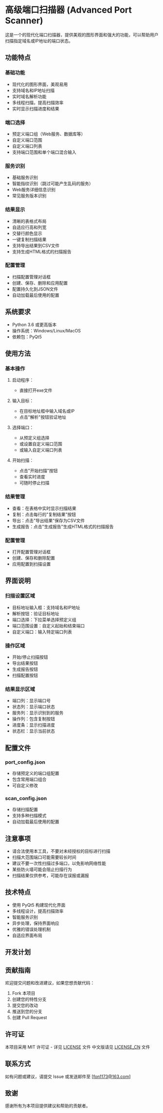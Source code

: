 # 高级端口扫描器 (Advanced Port Scanner)

这是一个的现代化端口扫描器，提供美观的图形界面和强大的功能，可以帮助用户扫描指定域名或IP地址的端口状态。

## 功能特点

### 基础功能
- 现代化的图形界面，美观易用
- 支持域名和IP地址扫描
- 实时域名解析功能
- 多线程扫描，提高扫描效率
- 实时显示扫描进度和结果

### 端口选择
- 预定义端口组（Web服务、数据库等）
- 自定义端口范围
- 自定义端口列表
- 支持端口范围和单个端口混合输入

### 服务识别
- 基础服务识别
- 智能指纹识别（跳过可能产生乱码的服务）
- Web服务详细信息识别
- 常见服务版本识别

### 结果显示
- 清晰的表格式布局
- 自适应行高和列宽
- 交替行颜色显示
- 一键复制扫描结果
- 支持导出结果到CSV文件
- 支持生成HTML格式的扫描报告

### 配置管理
- 扫描配置管理对话框
- 创建、保存、删除和应用配置
- 配置持久化到JSON文件
- 自动加载最后使用的配置

## 系统要求

- Python 3.6 或更高版本
- 操作系统：Windows/Linux/MacOS
- 依赖包：PyQt5

## 使用方法

### 基本操作
1. 启动程序：
   - 直接打开exe文件

2. 输入目标：
   - 在目标地址框中输入域名或IP
   - 点击"解析"按钮验证地址

3. 选择端口：
   - 从预定义组选择
   - 或设置自定义端口范围
   - 或输入自定义端口列表

4. 开始扫描：
   - 点击"开始扫描"按钮
   - 查看实时进度
   - 可随时停止扫描

### 结果管理
- 查看：在表格中实时显示扫描结果
- 复制：点击每行的"复制结果"按钮
- 导出：点击"导出结果"保存为CSV文件
- 生成报告：点击"生成报告"生成HTML格式的扫描报告

### 配置管理
- 打开配置管理对话框
- 创建、保存和删除配置
- 应用配置到扫描设置

## 界面说明

### 扫描设置区域
- 目标地址输入框：支持域名和IP地址
- 解析按钮：验证目标地址
- 端口选择：下拉菜单选择预定义组
- 端口范围设置：自定义起始和结束端口
- 自定义端口：输入特定端口列表

### 操作区域
- 开始/停止扫描按钮
- 导出结果按钮
- 生成报告按钮
- 扫描配置按钮

### 结果显示区域
- 端口列：显示端口号
- 状态列：显示端口状态
- 服务列：显示识别到的服务
- 操作列：包含复制按钮
- 进度条：显示扫描进度
- 状态栏：显示当前状态

## 配置文件

### port_config.json
- 存储预定义的端口组配置
- 包含常用端口组合
- 可自定义修改

### scan_config.json
- 存储扫描配置
- 支持多种扫描模式
- 自动加载最后使用的配置

## 注意事项

- 请合法使用本工具，不要对未经授权的目标进行扫描
- 扫描大范围端口可能需要较长时间
- 建议不要一次性扫描过多端口，以免影响网络性能
- 某些防火墙可能会阻止扫描行为
- 扫描结果仅供参考，可能存在误报或漏报

## 技术特点

- 使用 PyQt5 构建现代化界面
- 多线程设计，提高扫描效率
- 智能服务识别
- 异步处理，保持界面响应
- 优雅的错误处理机制
- 自适应界面布局

## 开发计划


## 贡献指南

欢迎提交问题和改进建议，如果您想贡献代码：
1. Fork 本项目
2. 创建您的特性分支
3. 提交您的改动
4. 推送到您的分支
5. 创建 Pull Request

## 许可证

本项目采用 MIT 许可证 - 详见 [LICENSE](LICENSE) 文件
中文版请见 [LICENSE_CN](LICENSE_CN) 文件

## 联系方式

如有问题或建议，请提交 Issue 或发送邮件至 [fon1173@163.com]

## 致谢

感谢所有为本项目提供建议和帮助的贡献者。
